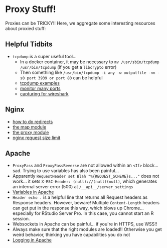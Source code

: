 # Proxy Stuff!

Proxies can be TRICKY!! Here, we aggregate some interesting resources about proxied stuff:

## Helpful Tidbits

- `tcpdump` is a super useful tool...
    - In a docker container, it may be necessary to `mv /usr/sbin/tcpdump /usr/bin/tcpdump` (if you get a `libcrypto` error)
    - Then something like `/usr/bin/tcpdump -i any -w outputfile -nn -s0 port 3939 or port 80` can be helpful
    - [tcpdump examples](https://hackertarget.com/tcpdump-examples/)
    - [monitor many ports](https://stackoverflow.com/questions/2187932/monitoring-multiple-ports-in-tcpdump)
    - [capturing for wireshark](https://www.wireshark.org/docs/wsug_html_chunked/AppToolstcpdump.html)

## Nginx

- [how to do redirects](https://www.digitalocean.com/community/tutorials/how-to-create-temporary-and-permanent-redirects-with-nginx)
- [the map module](http://nginx.org/en/docs/http/ngx_http_map_module.html)
- [the proxy module](http://nginx.org/en/docs/http/ngx_http_proxy_module.html#proxy_redirect)
- [nginx request size limit](https://serverfault.com/questions/814767/413-request-entity-too-large-in-nginx-with-client-max-body-size-set)

## Apache

- `ProxyPass` and `ProxyPassReverse` are not allowed within an `<If>` block...
  sad. Trying to use variables has also been painful...
- Apparently `RequestHeader set Blah "%{REQUEST_SCHEME}s..."` does not work...
  it sets `X-RSC-Header: (null)://(null)(null)`, which generates an internal
  server error (500) at `/__api__/server_settings`
- [Variables in Apache](https://httpd.apache.org/docs/2.4/expr.html)
- `Header echo .` is a helpful line that returns all Request headers as
  Response headers. However, beware! Multiple `Content-Length` headers can get
put in the response this way, which blows up Chrome... especially for RStudio
Server Pro. In this case, you cannot start an R session.
- Websockets in Apache can be painful... if you're in HTTPS, use WSS!!
- Always make sure that the right modules are loaded!! Otherwise you get weird
  behavior, thinking you have capabilities you do not
- [Logging in Apache](https://www.loggly.com/ultimate-guide/apache-logging-basics/)
